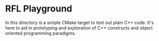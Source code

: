 # RFL Playground

In this directory is a simple CMake target to test out plain C++ code.
It's here to aid in prototyping and exploration of C++ constructs and object oriented programming paradigms.